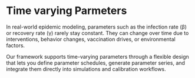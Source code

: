# Time varying Parmeters

In real-world epidemic modeling, parameters such as the infection rate (β) or recovery rate (γ) rarely stay constant.
They can change over time due to interventions, behavior changes, vaccination drives, or environmental factors.

Our framework supports time-varying parameters through a flexible design that lets you define parameter schedules, generate parameter series, and integrate them directly into simulations and calibration workflows.
